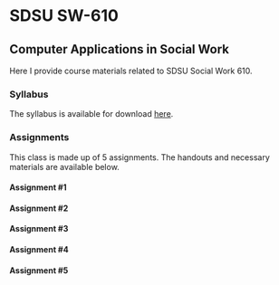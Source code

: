 
<!--- SDSU SW-610 -->

# SDSU SW-610
## Computer Applications in Social Work

Here I provide course materials related to SDSU Social Work 610.  

### Syllabus

The syllabus is available for download [here]().

### Assignments

This class is made up of 5 assignments.  The handouts and necessary materials are available below.

#### Assignment #1

#### Assignment #2

#### Assignment #3

#### Assignment #4

#### Assignment #5

